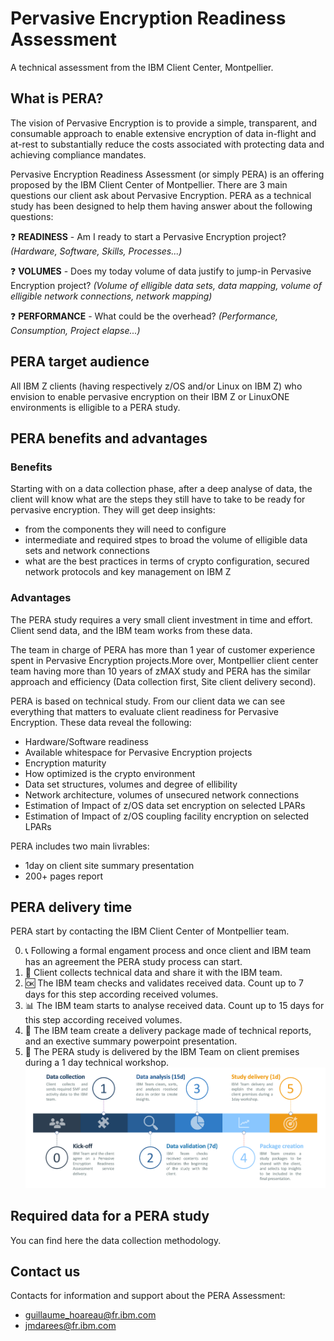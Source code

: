 # Pervasive Encryption Readiness Assessment
A technical assessment from the IBM Client Center, Montpellier. 

## What is PERA?
The vision of Pervasive Encryption is to provide a simple, transparent, and consumable approach to enable extensive encryption of data in-flight and at-rest to substantially reduce the costs associated with protecting data and achieving compliance mandates.



Pervasive Encryption Readiness Assessment (or simply PERA) is an offering proposed by the IBM Client Center of Montpellier. 
There are 3 main questions our client ask about Pervasive Encryption. PERA as a technical study has been designed to help them having answer about the following questions:

:question: **READINESS** - Am I ready to start a Pervasive Encryption project? *(Hardware, Software, Skills, Processes...)*

:question: **VOLUMES** - Does my today volume of data justify to jump-in Pervasive Encryption project? *(Volume of elligible data sets, data mapping, volume of elligible network connections, network mapping)*

:question: **PERFORMANCE** - What could be the overhead? *(Performance, Consumption, Project elapse...)*


## PERA target audience
All IBM Z clients (having respectively z/OS and/or Linux on IBM Z) who envision to enable pervasive encryption on their IBM Z or LinuxONE environments is elligible to a PERA study.

## PERA benefits and advantages

### Benefits
Starting with on a data collection phase, after a deep analyse of data, the client will know what are the steps they still have to take to be ready for pervasive encryption. They will get deep insights:
* from the components they will need to configure
* intermediate and required stpes to broad the volume of elligible data sets and network connections
* what are the best practices in terms of crypto configuration, secured network protocols and key management on IBM Z

### Advantages
The PERA study requires a very small client investment in time and effort. Client send data, and the IBM team works from these data.

The team in charge of PERA has more than 1 year of customer experience spent in Pervasive Encryption projects.More over, Montpellier client center team having more than 10 years of zMAX study and PERA has the similar approach and efficiency (Data collection first, Site client delivery second).

PERA is based on technical study. From our client data we can see everything that matters to evaluate client readiness for Pervasive Encryption. These data reveal the following:
* Hardware/Software readiness
* Available whitespace for Pervasive Encryption projects
* Encryption maturity
* How optimized is the crypto environment
* Data set structures, volumes and degree of ellibility
* Network architecture, volumes of unsecured network connections
* Estimation of Impact of z/OS data set encryption on selected LPARs
* Estimation of Impact of z/OS coupling facility encryption on selected LPARs

PERA includes two main livrables:
  * 1day on client site summary presentation
  * 200+ pages report

## PERA delivery time
PERA start by contacting the IBM Client Center of Montpellier team.

   0. :telephone_receiver: Following a formal engament process and once client and IBM team has an agreement the PERA study process can start.
   1. :file_folder: Client collects technical data and share it with the IBM team.
   2. :ok: The IBM team checks and validates received data. Count up to 7 days for this step according received volumes.
   3. :bar_chart: The IBM team starts to analyse received data. Count up to 15 days for this step according received volumes.
   4. :notebook: The IBM team create a delivery package made of technical reports, and an exective summary powerpoint presentation.
   5. :calendar: The PERA study is delivered by the IBM Team on client premises during a 1 day technical workshop.
![alt text](https://github.com/guikarai/PERA/blob/master/IMAGES/pera-timeline.png)

## Required data for a PERA study
You can find here the data collection methodology.

## Contact us
Contacts for information and support about the PERA Assessment:
* guillaume_hoareau@fr.ibm.com
* jmdarees@fr.ibm.com
